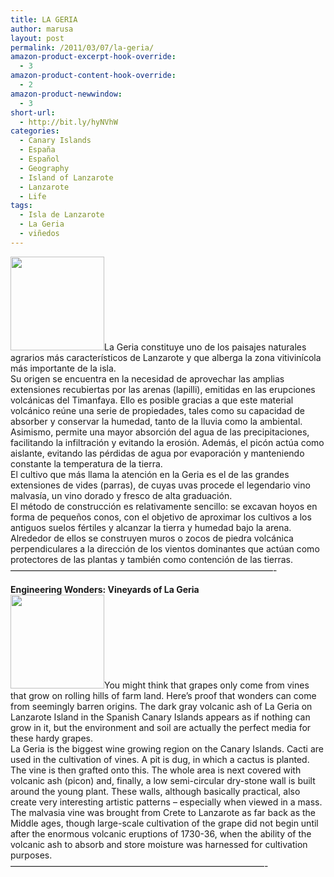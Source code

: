 ```yaml
---
title: LA GERIA
author: marusa
layout: post
permalink: /2011/03/07/la-geria/
amazon-product-excerpt-hook-override:
  - 3
amazon-product-content-hook-override:
  - 2
amazon-product-newwindow:
  - 3
short-url:
  - http://bit.ly/hyNVhW
categories:
  - Canary Islands
  - España
  - Español
  - Geography
  - Island of Lanzarote
  - Lanzarote
  - Life
tags:
  - Isla de Lanzarote
  - La Geria
  - viñedos
---
```

[<img src="http://blogs.bikecrawler.com/wp-content/uploads/2011/03/La_Geria_Lanzarote-150x150.jpg" alt="" width="150" height="150" class="alignleft size-thumbnail wp-image-776" />][1]La Geria constituye uno de los paisajes naturales agrarios más característicos de Lanzarote y que alberga la zona vitivinícola más importante de la isla.  
Su origen se encuentra en la necesidad de aprovechar las amplias extensiones recubiertas por las arenas (lapilli), emitidas en las erupciones volcánicas del Timanfaya. Ello es posible gracias a que este material volcánico reúne una serie de propiedades, tales como su capacidad de absorber y conservar la humedad, tanto de la lluvia como la ambiental. Asimismo, permite una mayor absorción del agua de las precipitaciones, facilitando la infiltración y evitando la erosión. Además, el picón actúa como aislante, evitando las pérdidas de agua por evaporación y manteniendo constante la temperatura de la tierra.  
El cultivo que más llama la atención en la Geria es el de las grandes extensiones de vides (parras), de cuyas uvas procede el legendario vino malvasía, un vino dorado y fresco de alta graduación.  
El método de construcción es relativamente sencillo: se excavan hoyos en forma de pequeños conos, con el objetivo de aproximar los cultivos a los antiguos suelos fértiles y alcanzar la tierra y humedad bajo la arena. Alrededor de ellos se construyen muros o zocos de piedra volcánica perpendiculares a la dirección de los vientos dominantes que actúan como protectores de las plantas y también como contención de las tierras.  
&#8212;&#8212;&#8212;&#8212;&#8212;&#8212;&#8212;&#8212;&#8212;&#8212;&#8212;&#8212;&#8212;&#8212;&#8212;&#8212;&#8212;&#8212;&#8212;&#8212;&#8212;&#8212;&#8212;&#8212;&#8212;&#8212;&#8212;&#8212;&#8212;&#8212;-

**Engineering Wonders: Vineyards of La Geria**  
[<img src="http://blogs.bikecrawler.com/wp-content/uploads/2011/03/la_geria-lanzarote-150x150.jpg" alt="" width="150" height="150" class="alignleft size-thumbnail wp-image-779" />][2]You might think that grapes only come from vines that grow on rolling hills of farm land. Here&#8217;s proof that wonders can come from seemingly barren origins. The dark gray volcanic ash of La Geria on Lanzarote Island in the Spanish Canary Islands appears as if nothing can grow in it, but the environment and soil are actually the perfect media for these hardy grapes.  
La Geria is the biggest wine growing region on the Canary Islands. Cacti are used in the cultivation of vines. A pit is dug, in which a cactus is planted. The vine is then grafted onto this. The whole area is next covered with volcanic ash (picon) and, finally, a low semi-circular dry-stone wall is built around the young plant. These walls, although basically practical, also create very interesting artistic patterns &#8211; especially when viewed in a mass.  
The malvasia vine was brought from Crete to Lanzarote as far back as the Middle ages, though large-scale cultivation of the grape did not begin until after the enormous volcanic eruptions of 1730-36, when the ability of the volcanic ash to absorb and store moisture was harnessed for cultivation purposes.  
&#8212;&#8212;&#8212;&#8212;&#8212;&#8212;&#8212;&#8212;&#8212;&#8212;&#8212;&#8212;&#8212;&#8212;&#8212;&#8212;&#8212;&#8212;&#8212;&#8212;&#8212;&#8212;&#8212;&#8212;&#8212;&#8212;&#8212;&#8212;&#8212;-

 [1]: http://blogs.bikecrawler.com/wp-content/uploads/2011/03/La_Geria_Lanzarote.jpg
 [2]: http://blogs.bikecrawler.com/wp-content/uploads/2011/03/la_geria-lanzarote.jpg